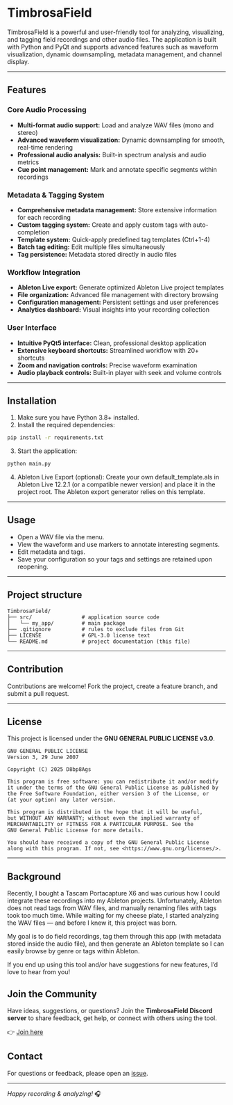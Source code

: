 # TimbrosaField

TimbrosaField is a powerful and user-friendly tool for analyzing, visualizing, and tagging field recordings and other audio files. The application is built with Python and PyQt and supports advanced features such as waveform visualization, dynamic downsampling, metadata management, and channel display.

---

## Features

### Core Audio Processing
- **Multi-format audio support:** Load and analyze WAV files (mono and stereo)
- **Advanced waveform visualization:** Dynamic downsampling for smooth, real-time rendering
- **Professional audio analysis:** Built-in spectrum analysis and audio metrics
- **Cue point management:** Mark and annotate specific segments within recordings

### Metadata & Tagging System
- **Comprehensive metadata management:** Store extensive information for each recording
- **Custom tagging system:** Create and apply custom tags with auto-completion
- **Template system:** Quick-apply predefined tag templates (Ctrl+1-4)
- **Batch tag editing:** Edit multiple files simultaneously
- **Tag persistence:** Metadata stored directly in audio files

### Workflow Integration
- **Ableton Live export:** Generate optimized Ableton Live project templates
- **File organization:** Advanced file management with directory browsing
- **Configuration management:** Persistent settings and user preferences
- **Analytics dashboard:** Visual insights into your recording collection

### User Interface
- **Intuitive PyQt5 interface:** Clean, professional desktop application
- **Extensive keyboard shortcuts:** Streamlined workflow with 20+ shortcuts
- **Zoom and navigation controls:** Precise waveform examination
- **Audio playback controls:** Built-in player with seek and volume controls

---

## Installation

1. Make sure you have Python 3.8+ installed.  
2. Install the required dependencies:

```bash
pip install -r requirements.txt
```

3. Start the application:

```bash
python main.py
```
4. Ableton Live Export (optional): Create your own default_template.als in Ableton Live 12.2.1 (or a compatible newer version) and place it in the project root. The Ableton export generator relies on this template.
---

## Usage

- Open a WAV file via the menu.  
- View the waveform and use markers to annotate interesting segments.  
- Edit metadata and tags.  
- Save your configuration so your tags and settings are retained upon reopening.

---

## Project structure

```
TimbrosaField/
├── src/                # application source code
│   └── my_app/         # main package
├── .gitignore          # rules to exclude files from Git
├── LICENSE             # GPL‑3.0 license text
└── README.md           # project documentation (this file)
```

---

## Contribution

Contributions are welcome! Fork the project, create a feature branch, and submit a pull request.

---

## License

This project is licensed under the **GNU GENERAL PUBLIC LICENSE v3.0**.

```
GNU GENERAL PUBLIC LICENSE
Version 3, 29 June 2007

Copyright (C) 2025 D8bp8Ags

This program is free software: you can redistribute it and/or modify
it under the terms of the GNU General Public License as published by
the Free Software Foundation, either version 3 of the License, or
(at your option) any later version.

This program is distributed in the hope that it will be useful,
but WITHOUT ANY WARRANTY; without even the implied warranty of
MERCHANTABILITY or FITNESS FOR A PARTICULAR PURPOSE. See the
GNU General Public License for more details.

You should have received a copy of the GNU General Public License
along with this program. If not, see <https://www.gnu.org/licenses/>.
```

---
## Background

Recently, I bought a Tascam Portacapture X6 and was curious how I could integrate these recordings into my Ableton projects. Unfortunately, Ableton does not read tags from WAV files, and manually renaming files with tags took too much time. While waiting for my cheese plate, I started analyzing the WAV files — and before I knew it, this project was born.

My goal is to do field recordings, tag them through this app (with metadata stored inside the audio file), and then generate an Ableton template so I can easily browse by genre or tags within Ableton.

If you end up using this tool and/or have suggestions for new features, I’d love to hear from you!



## Join the Community

Have ideas, suggestions, or questions? Join the **TimbrosaField Discord server** to share feedback, get help, or connect with others using the tool.

👉 [Join here](https://discord.gg/d6ntrW3HHc)


## Contact

For questions or feedback, please open an [issue](https://github.com/D8bp8Ags/TimbrosaField/issues).

---

*Happy recording & analyzing!* 🎧
